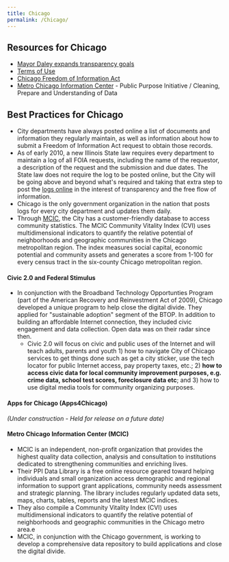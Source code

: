 ```yaml
---
title: Chicago
permalink: /Chicago/
---
```


Resources for Chicago
---------------------

-   [Mayor Daley expands transparency goals](http://www.cityofchicago.org/city/en/depts/doit/provdrs/software_development/news/2010/may/web_transparency.html)
-   [Terms of Use](http://www.cityofchicago.org/city/en/narr/foia/data_disclaimer.html)
-   [Chicago Freedom of Information Act](http://www.cityofchicago.org/city/en/progs/foia.html)
-   [Metro Chicago Information Center](http://mcic3.mcfol.org/index.aspx) - Public Purpose Initiative / Cleaning, Prepare and Understanding of Data

Best Practices for Chicago
--------------------------

-   City departments have always posted online a list of documents and information they regularly maintain, as well as information about how to submit a Freedom of Information Act request to obtain those records.
-   As of early 2010, a new Illinois State law requires every department to maintain a log of all FOIA requests, including the name of the requestor, a description of the request and the submission and due dates. The State law does not require the log to be posted online, but the City will be going above and beyond what's required and taking that extra step to post the [logs online](http://www.cityofchicago.org/city/en/progs/foia.html) in the interest of transparency and the free flow of information.
-   Chicago is the only government organization in the nation that posts logs for every city department and updates them daily.
-   Through [MCIC](http://mcic3.mcfol.org/index.aspx), the City has a customer-friendly database to access community statistics. The MCIC Community Vitality Index (CVI) uses multidimensional indicators to quantify the relative potential of neighborhoods and geographic communities in the Chicago metropolitan region. The index measures social capital, economic potential and community assets and generates a score from 1-100 for every census tract in the six-county Chicago metropolitan region.

#### Civic 2.0 and Federal Stimulus

-   In conjunction with the Broadband Technology Opportunties Program (part of the American Recovery and Reinvestment Act of 2009), Chicago developed a unique program to help close the digital divide. They applied for "sustainable adoption" segment of the BTOP. In addition to building an affordable Internet connection, they included civic engagement and data collection. Open data was on their radar since then.
    -   Civic 2.0 will focus on civic and public uses of the Internet and will teach adults, parents and youth 1) how to navigate City of Chicago services to get things done such as get a city sticker, use the tech locator for public Internet access, pay property taxes, etc.; 2) **how to access civic data for local community improvement purposes, e.g. crime data, school test scores, foreclosure data etc**; and 3) how to use digital media tools for community organizing purposes.

#### Apps for Chicago (Apps4Chicago)

*(Under construction - Held for release on a future date)*

#### Metro Chicago Information Center (MCIC)

-   MCIC is an independent, non-profit organization that provides the highest quality data collection, analysis and consultation to institutions dedicated to strengthening communities and enriching lives.
-   Their PPI Data Library is a free online resource geared toward helping individuals and small organization access demographic and regional information to support grant applications, community needs assessment and strategic planning. The library includes regularly updated data sets, maps, charts, tables, reports and the latest MCIC indices.
-   They also compile a Community Vitality Index (CVI) uses multidimensional indicators to quantify the relative potential of neighborhoods and geographic communities in the Chicago metro area.e
-   MCIC, in conjunction with the Chicago government, is working to develop a comprehensive data repository to build applications and close the digital divide.
